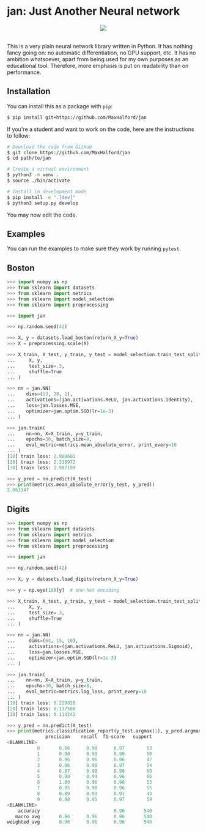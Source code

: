 # jan: Just Another Neural network

<div align="center" width="30%">
    <img src="https://medias.spotern.com/spots/w640/216/216286-1563439278.jpg">
</div>
</br>

This is a very plain neural network library written in Python. It has nothing fancy going on: no automatic differentiation, no GPU support, etc. It has no ambition whatsoever, apart from being used for my own purposes as an educational tool. Therefore, more emphasis is put on readability than on performance.

## Installation

You can install this as a package with `pip`:

```sh
$ pip install git+https://github.com/MaxHalford/jan
```

If you're a student and want to work on the code, here are the instructions to follow:

```sh
# Download the code from GitHub
$ git clone https://github.com/MaxHalford/jan
$ cd path/to/jan

# Create a virtual environment
$ python3 -m venv .
$ source ./bin/activate

# Install in development mode
$ pip install -e ".[dev]"
$ python3 setup.py develop
```

You may now edit the code.

## Examples

You can run the examples to make sure they work by running `pytest`.

## Boston

```py
>>> import numpy as np
>>> from sklearn import datasets
>>> from sklearn import metrics
>>> from sklearn import model_selection
>>> from sklearn import preprocessing

>>> import jan

>>> np.random.seed(42)

>>> X, y = datasets.load_boston(return_X_y=True)
>>> X = preprocessing.scale(X)

>>> X_train, X_test, y_train, y_test = model_selection.train_test_split(
...     X, y,
...     test_size=.3,
...     shuffle=True
... )

>>> nn = jan.NN(
...    dims=(13, 20, 1),
...    activations=(jan.activations.ReLU, jan.activations.Identity),
...    loss=jan.losses.MSE,
...    optimizer=jan.optim.SGD(lr=1e-3)
... )

>>> jan.train(
...    nn=nn, X=X_train, y=y_train,
...    epochs=30, batch_size=8,
...    eval_metric=metrics.mean_absolute_error, print_every=10
... )
[10] train loss: 2.980601
[20] train loss: 2.318972
[30] train loss: 1.997199

>>> y_pred = nn.predict(X_test)
>>> print(metrics.mean_absolute_error(y_test, y_pred))
2.063147

```

## Digits

```py
>>> import numpy as np
>>> from sklearn import datasets
>>> from sklearn import metrics
>>> from sklearn import model_selection
>>> from sklearn import preprocessing

>>> import jan

>>> np.random.seed(42)

>>> X, y = datasets.load_digits(return_X_y=True)

>>> y = np.eye(10)[y]  # one-hot encoding

>>> X_train, X_test, y_train, y_test = model_selection.train_test_split(
...     X, y,
...     test_size=.3,
...     shuffle=True
... )

>>> nn = jan.NN(
...     dims=(64, 15, 10),
...     activations=(jan.activations.ReLU, jan.activations.Sigmoid),
...     loss=jan.losses.MSE,
...     optimizer=jan.optim.SGD(lr=1e-3)
... )

>>> jan.train(
...    nn=nn, X=X_train, y=y_train,
...    epochs=30, batch_size=8,
...    eval_metric=metrics.log_loss, print_every=10
... )
[10] train loss: 0.229828
[20] train loss: 0.137580
[30] train loss: 0.114242

>>> y_pred = nn.predict(X_test)
>>> print(metrics.classification_report(y_test.argmax(1), y_pred.argmax(1)))
              precision    recall  f1-score   support
<BLANKLINE>
           0       0.96      0.98      0.97        53
           1       0.90      0.90      0.90        50
           2       0.96      0.96      0.96        47
           3       0.96      0.98      0.97        54
           4       0.97      0.98      0.98        60
           5       0.98      0.94      0.96        66
           6       1.00      0.96      0.98        53
           7       0.95      0.98      0.96        55
           8       0.89      0.93      0.91        43
           9       0.98      0.95      0.97        59
<BLANKLINE>
    accuracy                           0.96       540
   macro avg       0.96      0.96      0.96       540
weighted avg       0.96      0.96      0.96       540

```
